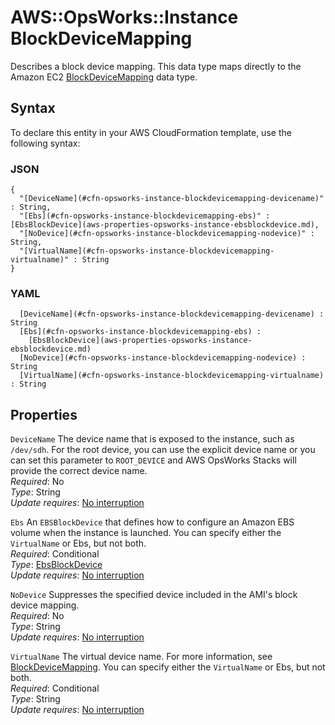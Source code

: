 # AWS::OpsWorks::Instance BlockDeviceMapping<a name="aws-properties-opsworks-instance-blockdevicemapping"></a>

Describes a block device mapping\. This data type maps directly to the Amazon EC2 [BlockDeviceMapping](https://docs.aws.amazon.com/AWSEC2/latest/APIReference/API_BlockDeviceMapping.html) data type\. 

## Syntax<a name="aws-properties-opsworks-instance-blockdevicemapping-syntax"></a>

To declare this entity in your AWS CloudFormation template, use the following syntax:

### JSON<a name="aws-properties-opsworks-instance-blockdevicemapping-syntax.json"></a>

```
{
  "[DeviceName](#cfn-opsworks-instance-blockdevicemapping-devicename)" : String,
  "[Ebs](#cfn-opsworks-instance-blockdevicemapping-ebs)" : [EbsBlockDevice](aws-properties-opsworks-instance-ebsblockdevice.md),
  "[NoDevice](#cfn-opsworks-instance-blockdevicemapping-nodevice)" : String,
  "[VirtualName](#cfn-opsworks-instance-blockdevicemapping-virtualname)" : String
}
```

### YAML<a name="aws-properties-opsworks-instance-blockdevicemapping-syntax.yaml"></a>

```
﻿  [DeviceName](#cfn-opsworks-instance-blockdevicemapping-devicename) : String
﻿  [Ebs](#cfn-opsworks-instance-blockdevicemapping-ebs) : 
    [EbsBlockDevice](aws-properties-opsworks-instance-ebsblockdevice.md)
﻿  [NoDevice](#cfn-opsworks-instance-blockdevicemapping-nodevice) : String
﻿  [VirtualName](#cfn-opsworks-instance-blockdevicemapping-virtualname) : String
```

## Properties<a name="aws-properties-opsworks-instance-blockdevicemapping-properties"></a>

`DeviceName`  <a name="cfn-opsworks-instance-blockdevicemapping-devicename"></a>
The device name that is exposed to the instance, such as `/dev/sdh`\. For the root device, you can use the explicit device name or you can set this parameter to `ROOT_DEVICE` and AWS OpsWorks Stacks will provide the correct device name\.  
*Required*: No  
*Type*: String  
*Update requires*: [No interruption](https://docs.aws.amazon.com/AWSCloudFormation/latest/UserGuide/using-cfn-updating-stacks-update-behaviors.html#update-no-interrupt)

`Ebs`  <a name="cfn-opsworks-instance-blockdevicemapping-ebs"></a>
An `EBSBlockDevice` that defines how to configure an Amazon EBS volume when the instance is launched\. You can specify either the `VirtualName` or Ebs, but not both\.  
*Required*: Conditional  
*Type*: [EbsBlockDevice](aws-properties-opsworks-instance-ebsblockdevice.md)  
*Update requires*: [No interruption](https://docs.aws.amazon.com/AWSCloudFormation/latest/UserGuide/using-cfn-updating-stacks-update-behaviors.html#update-no-interrupt)

`NoDevice`  <a name="cfn-opsworks-instance-blockdevicemapping-nodevice"></a>
Suppresses the specified device included in the AMI's block device mapping\.  
*Required*: No  
*Type*: String  
*Update requires*: [No interruption](https://docs.aws.amazon.com/AWSCloudFormation/latest/UserGuide/using-cfn-updating-stacks-update-behaviors.html#update-no-interrupt)

`VirtualName`  <a name="cfn-opsworks-instance-blockdevicemapping-virtualname"></a>
The virtual device name\. For more information, see [BlockDeviceMapping](https://docs.aws.amazon.com/AWSEC2/latest/APIReference/API_BlockDeviceMapping.html)\. You can specify either the `VirtualName` or Ebs, but not both\.  
*Required*: Conditional  
*Type*: String  
*Update requires*: [No interruption](https://docs.aws.amazon.com/AWSCloudFormation/latest/UserGuide/using-cfn-updating-stacks-update-behaviors.html#update-no-interrupt)